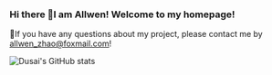 ### Hi there 👋I am Allwen! Welcome to my homepage! 
👯If you have any questions about my project, please contact me by allwen_zhao@foxmail.com!

![Dusai's GitHub stats](https://github-readme-stats.vercel.app/api?username=stacklens&show_icons=true&theme=radical)
<!--
**AllwenWeill/AllwenWeill** is a ✨ _special_ ✨ repository because its `README.md` (this file) appears on your GitHub profile.

Here are some ideas to get you started:

- 🔭 I’m currently working on ...
- 🌱 I’m currently learning ...
- 👯 I’m looking to collaborate on ...
- 🤔 I’m looking for help with ...
- 💬 Ask me about ...
- 📫 How to reach me: ...
- 😄 Pronouns: ...
- ⚡ Fun fact: ...
-->
